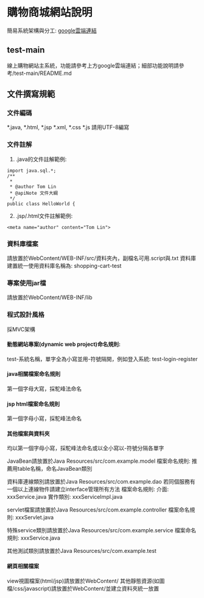 # 購物商城網站說明

簡易系統架構與分工:
[google雲端連結](https://docs.google.com/spreadsheets/d/165SBfQxAL9NedaIH8Iv0hRMRgkTp4M0v5FLuNoSXz4Y/edit?usp=sharing)


## test-main
線上購物網站主系統，功能請參考上方google雲端連結；細部功能說明請參考/test-main/README.md


## 文件撰寫規範

### 文件編碼
*.java, *.html, *.jsp *.xml, *.css *.js 請用UTF-8編寫

### 文件註解
1. .java的文件註解範例:
```java=
import java.sql.*;
/**
 * 
 * @author Tom Lin
 * @apiNote 文件大綱
 */
public class HelloWorld {
```
2. .jsp/.html文件註解範例:
```html=
<meta name="author" content="Tom Lin">
```

### 資料庫檔案
請放置於WebContent/WEB-INF/src/資料夾內，副檔名可用.script與.txt
資料庫建置統一使用資料庫名稱為: shopping-cart-test

### 專案使用jar檔
請放置於WebContent/WEB-INF/lib

### 程式設計風格
採MVC架構

#### 動態網站專案(dynamic web project)命名規則:
test-系統名稱，單字全為小寫並用-符號隔開，例如登入系統: test-login-register

#### java相關檔案命名規則
第一個字母大寫，採駝峰法命名

#### jsp html檔案命名規則
第一個字母小寫，採駝峰法命名

#### 其他檔案與資料夾
均以第一個字母小寫，採駝峰法命名或以全小寫以-符號分隔各單字

JavaBean請放置於Java Resources/src/com.example.model
檔案命名規則: 
推薦用table名稱，命名JavaBean類別

資料庫連線類別請放置於Java Resources/src/com.example.dao
若同個服務有一個以上連線物件請建立interface管理所有方法
檔案命名規則: 
介面: xxxService.java
實作類別: xxxServiceImpl.java

servlet檔案請放置於Java Resources/src/com.example.controller
檔案命名規則:
xxxServlet.java


特殊service類別請放置於Java Resources/src/com.example.service
檔案命名規則:
xxxService.java

其他測試類別請放置於Java Resources/src/com.example.test


#### 網頁相關檔案
view視圖檔案(html/jsp)請放置於WebContent/
其他靜態資源(如圖檔/css/javascript)請放置於WebContent/並建立資料夾統一放置


